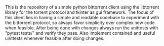 This is the repository of a simple python bittorrent client using the libtorrent library for the torrent protocol and tkinter as gui framework.
The focus of this client lies in having a simple and readable codebase to experiment with the bittorrent protocol, so always favor simplicity over complex new code when feasible.
After being done with changes always run the unittests with "pytest tests/" and verify they pass. Also implement contained and useful unittests whenever feasible after doing changes.
